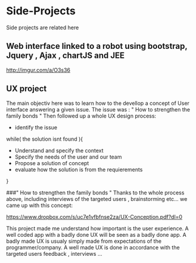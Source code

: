 # Side-Projects
Side projects are related here

## Web interface linked to a robot using bootstrap, Jquery , Ajax , chartJS and JEE

http://imgur.com/a/O3s36 

## UX project

The main objectiv here was to learn how to the devellop a concept of  User interface answering a given issue. The issue was : " How to strengthen the family bonds "
Then followed up a whole UX design process:
- identify the issue

while( the solution isnt found ){

- Understand and specify the context
- Specify the needs of the user and our team
- Propose a solution of concept
- evaluate how the solution is from the requierements

}

###" How to strengthen the family bonds " 
Thanks to the whole process above, including interviews of the targeted users , brainstorming etc... we came up with this concept:

https://www.dropbox.com/s/uc7e1vfbfnse2za/UX-Conception.pdf?dl=0

This project made me understand how important is the user experience.
A well coded app with a badly done UX will be seen as a badly done app.
A badly made UX is usualy simply made from expectations of the programmer/company.
A well made UX is done in accordance with the targeted users feedback , interviews ...

